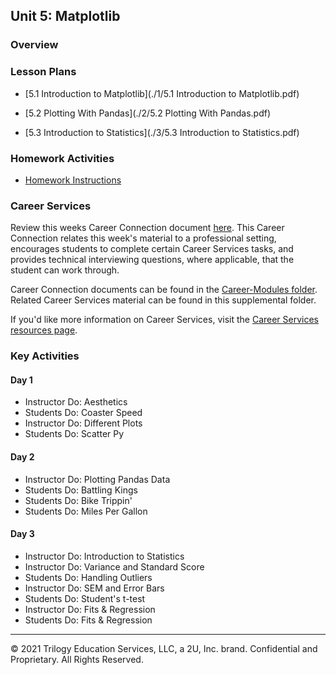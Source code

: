 ## Unit 5: Matplotlib

### Overview

### Lesson Plans

* [5.1 Introduction to Matplotlib](./1/5.1 Introduction to Matplotlib.pdf)

* [5.2 Plotting With Pandas](./2/5.2 Plotting With Pandas.pdf)

* [5.3 Introduction to Statistics](./3/5.3 Introduction to Statistics.pdf)

  

### Homework Activities

* [Homework Instructions](../../02-Homework/05-Matplotlib/Instructions/README.md)

### Career Services

Review this weeks Career Connection document [here](../../04-Career-Modules/05-Matplotlib.md). This Career Connection relates this week's material to a professional setting, encourages students to complete certain Career Services tasks, and provides technical interviewing questions, where applicable, that the student can work through.

Career Connection documents can be found in the [Career-Modules folder](../../04-Career-Modules). Related Career Services material can be found in this supplemental folder.

If you'd like more information on Career Services, visit the [Career Services resources page](http://bit.ly/DataVizCS).

### Key Activities

#### Day 1

* Instructor Do: Aesthetics
* Students Do: Coaster Speed
* Instructor Do: Different Plots
* Students Do: Scatter Py

#### Day 2

* Instructor Do: Plotting Pandas Data
* Students Do: Battling Kings
* Students Do: Bike Trippin'
* Students Do: Miles Per Gallon

#### Day 3

* Instructor Do: Introduction to Statistics
* Instructor Do: Variance and Standard Score
* Students Do: Handling Outliers
* Instructor Do: SEM and Error Bars
* Students Do: Student's t-test
* Instructor Do: Fits & Regression
* Students Do: Fits & Regression

- - -

© 2021 Trilogy Education Services, LLC, a 2U, Inc. brand. Confidential and Proprietary. All Rights Reserved.